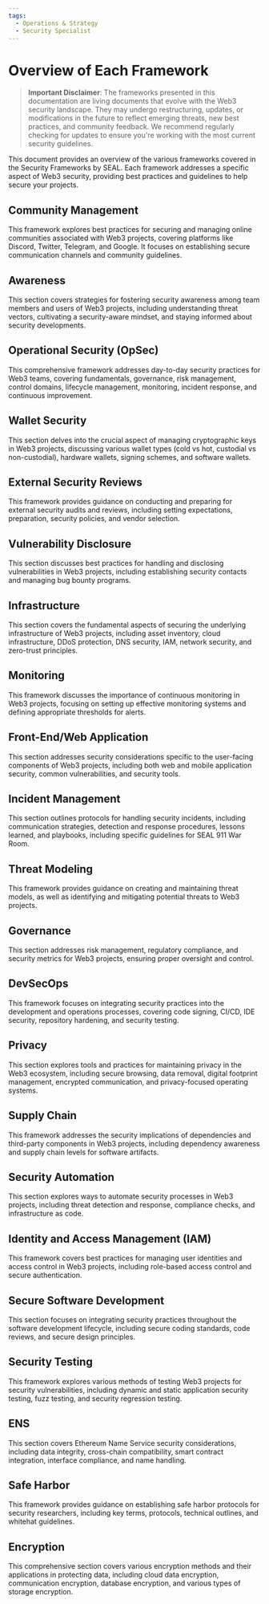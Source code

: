 ```yaml
---
tags:
  - Operations & Strategy
  - Security Specialist
---
```


# Overview of Each Framework

> **Important Disclaimer**: The frameworks presented in this documentation are living documents that evolve with the Web3 security landscape. They may undergo restructuring, updates, or modifications in the future to reflect emerging threats, new best practices, and community feedback. We recommend regularly checking for updates to ensure you're working with the most current security guidelines.

This document provides an overview of the various frameworks covered in the Security Frameworks by SEAL. Each framework addresses a specific aspect of Web3 security, providing best practices and guidelines to help secure your projects.

## Community Management

This framework explores best practices for securing and managing online communities associated with Web3 projects, covering platforms like Discord, Twitter, Telegram, and Google. It focuses on establishing secure communication channels and community guidelines.

## Awareness

This section covers strategies for fostering security awareness among team members and users of Web3 projects, including understanding threat vectors, cultivating a security-aware mindset, and staying informed about security developments.

## Operational Security (OpSec)

This comprehensive framework addresses day-to-day security practices for Web3 teams, covering fundamentals, governance, risk management, control domains, lifecycle management, monitoring, incident response, and continuous improvement.

## Wallet Security

This section delves into the crucial aspect of managing cryptographic keys in Web3 projects, discussing various wallet types (cold vs hot, custodial vs non-custodial), hardware wallets, signing schemes, and software wallets.

## External Security Reviews

This framework provides guidance on conducting and preparing for external security audits and reviews, including setting expectations, preparation, security policies, and vendor selection.

## Vulnerability Disclosure

This section discusses best practices for handling and disclosing vulnerabilities in Web3 projects, including establishing security contacts and managing bug bounty programs.

## Infrastructure

This section covers the fundamental aspects of securing the underlying infrastructure of Web3 projects, including asset inventory, cloud infrastructure, DDoS protection, DNS security, IAM, network security, and zero-trust principles.

## Monitoring

This framework discusses the importance of continuous monitoring in Web3 projects, focusing on setting up effective monitoring systems and defining appropriate thresholds for alerts.

## Front-End/Web Application

This section addresses security considerations specific to the user-facing components of Web3 projects, including both web and mobile application security, common vulnerabilities, and security tools.

## Incident Management

This section outlines protocols for handling security incidents, including communication strategies, detection and response procedures, lessons learned, and playbooks, including specific guidelines for SEAL 911 War Room.

## Threat Modeling
This framework provides guidance on creating and maintaining threat models, as well as identifying and mitigating potential threats to Web3 projects.

## Governance

This section addresses risk management, regulatory compliance, and security metrics for Web3 projects, ensuring proper oversight and control.

## DevSecOps

This framework focuses on integrating security practices into the development and operations processes, covering code signing, CI/CD, IDE security, repository hardening, and security testing.

## Privacy

This section explores tools and practices for maintaining privacy in the Web3 ecosystem, including secure browsing, data removal, digital footprint management, encrypted communication, and privacy-focused operating systems.

## Supply Chain

This framework addresses the security implications of dependencies and third-party components in Web3 projects, including dependency awareness and supply chain levels for software artifacts.

## Security Automation

This section explores ways to automate security processes in Web3 projects, including threat detection and response, compliance checks, and infrastructure as code.

## Identity and Access Management (IAM)

This framework covers best practices for managing user identities and access control in Web3 projects, including role-based access control and secure authentication.

## Secure Software Development

This section focuses on integrating security practices throughout the software development lifecycle, including secure coding standards, code reviews, and secure design principles.

## Security Testing
This framework explores various methods of testing Web3 projects for security vulnerabilities, including dynamic and static application security testing, fuzz testing, and security regression testing.

## ENS

This section covers Ethereum Name Service security considerations, including data integrity, cross-chain compatibility, smart contract integration, interface compliance, and name handling.

## Safe Harbor

This framework provides guidance on establishing safe harbor protocols for security researchers, including key terms, protocols, technical outlines, and whitehat guidelines.

## Encryption

This comprehensive section covers various encryption methods and their applications in protecting data, including cloud data encryption, communication encryption, database encryption, and various types of storage encryption.
